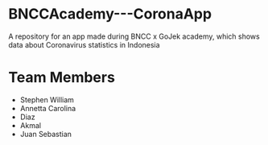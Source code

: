 # BNCCAcademy---CoronaApp
A repository for an app made during BNCC x GoJek academy, which shows data about Coronavirus statistics in Indonesia

# Team Members
- Stephen William
- Annetta Carolina
- Diaz
- Akmal
- Juan Sebastian
